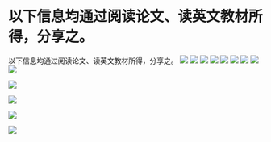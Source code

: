 ﻿
# 以下信息均通过阅读论文、读英文教材所得，分享之。
以下信息均通过阅读论文、读英文教材所得，分享之。
![](http://upload-images.jianshu.io/upload_images/4749583-fe82870a4bbbcf32.png?imageMogr2/auto-orient/strip%7CimageView2/2/w/1240)
![](http://upload-images.jianshu.io/upload_images/4749583-289d8861e52ba1ae.png?imageMogr2/auto-orient/strip%7CimageView2/2/w/1240)
![](http://upload-images.jianshu.io/upload_images/4749583-5c95a136ef9ffa4c.png?imageMogr2/auto-orient/strip%7CimageView2/2/w/1240)
![](http://upload-images.jianshu.io/upload_images/4749583-d3e20abfce3b315c.png?imageMogr2/auto-orient/strip%7CimageView2/2/w/1240)
![](http://upload-images.jianshu.io/upload_images/4749583-7fefa405141719c0.png?imageMogr2/auto-orient/strip%7CimageView2/2/w/1240)
![](http://upload-images.jianshu.io/upload_images/4749583-829f79e6c873ec47.png?imageMogr2/auto-orient/strip%7CimageView2/2/w/1240)
![](http://upload-images.jianshu.io/upload_images/4749583-915ed0b8f30d8343.png?imageMogr2/auto-orient/strip%7CimageView2/2/w/1240)
![](http://upload-images.jianshu.io/upload_images/4749583-bee701b31ef8a627.png?imageMogr2/auto-orient/strip%7CimageView2/2/w/1240)
![](http://upload-images.jianshu.io/upload_images/4749583-3608b50e43e84324.png?imageMogr2/auto-orient/strip%7CimageView2/2/w/1240)

![](http://upload-images.jianshu.io/upload_images/4749583-f2e80e22f6435e89.png?imageMogr2/auto-orient/strip%7CimageView2/2/w/1240)

![](http://upload-images.jianshu.io/upload_images/4749583-cbeb1f6934938fa9.png?imageMogr2/auto-orient/strip%7CimageView2/2/w/1240)

![](http://upload-images.jianshu.io/upload_images/4749583-b0c6ddb6c26e2d40.png?imageMogr2/auto-orient/strip%7CimageView2/2/w/1240)

![](http://upload-images.jianshu.io/upload_images/4749583-bbf213980e2af9f8.png?imageMogr2/auto-orient/strip%7CimageView2/2/w/1240)



